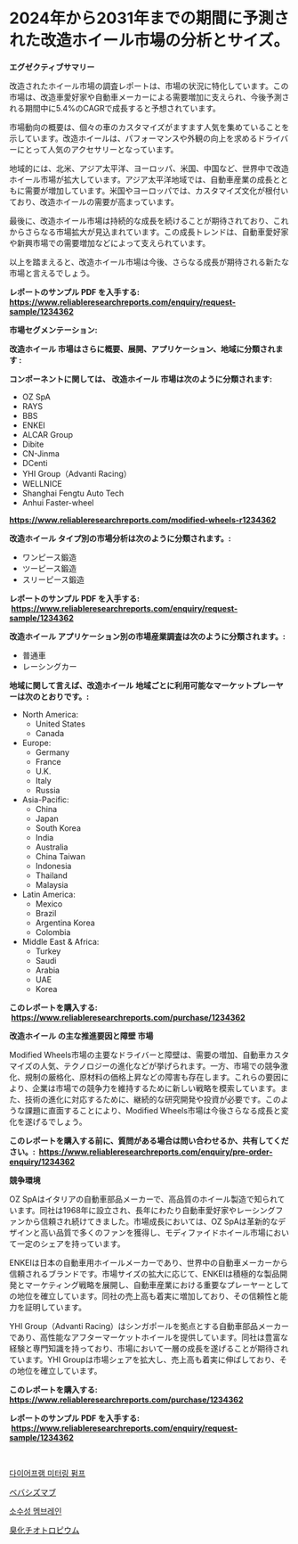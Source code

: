 <p><h1>2024年から2031年までの期間に予測された改造ホイール市場の分析とサイズ。</h1></p><p><strong>エグゼクティブサマリー</strong></p>
<p><p>改造されたホイール市場の調査レポートは、市場の状況に特化しています。この市場は、改造車愛好家や自動車メーカーによる需要増加に支えられ、今後予測される期間中に5.4%のCAGRで成長すると予想されています。</p><p>市場動向の概要は、個々の車のカスタマイズがますます人気を集めていることを示しています。改造ホイールは、パフォーマンスや外観の向上を求めるドライバーにとって人気のアクセサリーとなっています。</p><p>地域的には、北米、アジア太平洋、ヨーロッパ、米国、中国など、世界中で改造ホイール市場が拡大しています。アジア太平洋地域では、自動車産業の成長とともに需要が増加しています。米国やヨーロッパでは、カスタマイズ文化が根付いており、改造ホイールの需要が高まっています。</p><p>最後に、改造ホイール市場は持続的な成長を続けることが期待されており、これからさらなる市場拡大が見込まれています。この成長トレンドは、自動車愛好家や新興市場での需要増加などによって支えられています。</p><p>以上を踏まえると、改造ホイール市場は今後、さらなる成長が期待される新たな市場と言えるでしょう。</p></p>
<p><strong>レポートのサンプル PDF を入手する: <a href="https://www.reliableresearchreports.com/enquiry/request-sample/1234362">https://www.reliableresearchreports.com/enquiry/request-sample/1234362</a></strong></p>
<p><strong>市場セグメンテーション:</strong></p>
<p><strong> 改造ホイール 市場はさらに概要、展開、アプリケーション、地域に分類されます :</strong></p>
<p><strong>コンポーネントに関しては、 改造ホイール 市場は次のように分類されます: &nbsp;</strong></p>
<p><ul><li>OZ SpA</li><li>RAYS</li><li>BBS</li><li>ENKEI</li><li>ALCAR Group</li><li>Dibite</li><li>CN-Jinma</li><li>DCenti</li><li>YHI Group（Advanti Racing）</li><li>WELLNICE</li><li>Shanghai Fengtu Auto Tech</li><li>Anhui Faster-wheel</li></ul></p>
<p><strong><a href="https://www.reliableresearchreports.com/modified-wheels-r1234362">https://www.reliableresearchreports.com/modified-wheels-r1234362</a></strong></p>
<p><strong> 改造ホイール タイプ別の市場分析は次のように分類されます。:</strong></p>
<p><ul><li>ワンピース鍛造</li><li>ツーピース鍛造</li><li>スリーピース鍛造</li></ul></p>
<p><strong>レポートのサンプル PDF を入手する: &nbsp;<a href="https://www.reliableresearchreports.com/enquiry/request-sample/1234362">https://www.reliableresearchreports.com/enquiry/request-sample/1234362</a></strong></p>
<p><strong> 改造ホイール アプリケーション別の市場産業調査は次のように分類されます。:</strong></p>
<p><ul><li>普通車</li><li>レーシングカー</li></ul></p>
<p><strong>地域に関して言えば、改造ホイール 地域ごとに利用可能なマーケットプレーヤーは次のとおりです。:</strong></p>
<p><ul>
    <li>
        North America:
        <ul>
            <li>United States</li>
            <li>Canada</li>
        </ul>
    </li>
    <li>
        Europe:
        <ul>
            <li>Germany</li>
            <li>France</li>
            <li>U.K.</li>
            <li>Italy</li>
            <li>Russia</li>
        </ul>
    </li>
    <li>
        Asia-Pacific:
        <ul>
            <li>China</li>
            <li>Japan</li>
            <li>South Korea</li>
            <li>India</li>
            <li>Australia</li>
            <li>China Taiwan</li>
            <li>Indonesia</li>
            <li>Thailand</li>
            <li>Malaysia</li>
        </ul>
    </li>
    <li>
        Latin America:
        <ul>
            <li>Mexico</li>
            <li>Brazil</li>
            <li>Argentina Korea</li>
            <li>Colombia</li>
        </ul>
    </li>
    <li>
        Middle East & Africa:
        <ul>
            <li>Turkey</li>
            <li>Saudi</li>
            <li>Arabia</li>
            <li>UAE</li>
            <li>Korea</li>
        </ul>
    </li>
    </ul></p>
<p><strong>このレポートを購入する: &nbsp;<a href="https://www.reliableresearchreports.com/purchase/1234362">https://www.reliableresearchreports.com/purchase/1234362</a></strong></p>
<p><strong>改造ホイール の主な推進要因と障壁 市場</strong></p>
<p><p>Modified Wheels市場の主要なドライバーと障壁は、需要の増加、自動車カスタマイズの人気、テクノロジーの進化などが挙げられます。一方、市場での競争激化、規制の厳格化、原材料の価格上昇などの障害も存在します。これらの要因により、企業は市場での競争力を維持するために新しい戦略を模索しています。また、技術の進化に対応するために、継続的な研究開発や投資が必要です。このような課題に直面することにより、Modified Wheels市場は今後さらなる成長と変化を遂げるでしょう。</p></p>
<p><strong>このレポートを購入する前に、質問がある場合は問い合わせるか、共有してください。:&nbsp; <a href="https://www.reliableresearchreports.com/enquiry/pre-order-enquiry/1234362">https://www.reliableresearchreports.com/enquiry/pre-order-enquiry/1234362</a></strong></p>
<p><strong>競争環境</strong></p>
<p><p>OZ SpAはイタリアの自動車部品メーカーで、高品質のホイール製造で知られています。同社は1968年に設立され、長年にわたり自動車愛好家やレーシングファンから信頼され続けてきました。市場成長においては、OZ SpAは革新的なデザインと高い品質で多くのファンを獲得し、モディファイドホイール市場において一定のシェアを持っています。</p><p>ENKEIは日本の自動車用ホイールメーカーであり、世界中の自動車メーカーから信頼されるブランドです。市場サイズの拡大に応じて、ENKEIは積極的な製品開発とマーケティング戦略を展開し、自動車産業における重要なプレーヤーとしての地位を確立しています。同社の売上高も着実に増加しており、その信頼性と能力を証明しています。</p><p>YHI Group（Advanti Racing）はシンガポールを拠点とする自動車部品メーカーであり、高性能なアフターマーケットホイールを提供しています。同社は豊富な経験と専門知識を持っており、市場において一層の成長を遂げることが期待されています。YHI Groupは市場シェアを拡大し、売上高も着実に伸ばしており、その地位を確立しています。</p></p>
<p><strong>このレポートを購入する: &nbsp; <a href="https://www.reliableresearchreports.com/purchase/1234362">https://www.reliableresearchreports.com/purchase/1234362</a></strong></p>
<p><strong>レポートのサンプル PDF を入手する: &nbsp;<a href="https://www.reliableresearchreports.com/enquiry/request-sample/1234362">https://www.reliableresearchreports.com/enquiry/request-sample/1234362</a></strong><strong></strong></p>
<p>&nbsp;</p>
<p><p><a href="https://medium.com/@reinaurphy35/%EB%8B%A4%EC%9D%B4%EC%96%B4%ED%94%84%EB%9E%A8-%EB%AF%B8%ED%84%B0%EB%A7%81-%ED%8E%8C%ED%94%84-%EC%8B%9C%EC%9E%A5-%EA%B7%9C%EB%AA%A8-%EC%97%B0%ED%8F%89%EA%B7%A0-%EC%84%B1%EC%9E%A5%EC%9C%A8-%ED%8A%B8%EB%A0%8C%EB%93%9C-2024-2030-8aee336db8df">다이어프램 미터링 펌프</a></p><p><a href="https://medium.com/@twiladurgan2023/%E3%83%99%E3%83%90%E3%82%B7%E3%82%BA%E3%83%9E%E3%83%96%E5%B8%82%E5%A0%B4%E3%81%AE%E5%88%86%E6%9E%90-%E3%82%B0%E3%83%AD%E3%83%BC%E3%83%90%E3%83%AB%E7%94%A3%E6%A5%AD%E3%81%AE%E8%A6%8B%E9%80%9A%E3%81%97%E3%81%A8%E4%BA%88%E6%B8%AC-2024%E5%B9%B4%E3%81%8B%E3%82%892031%E5%B9%B4-885ae9db5080">ベバシズマブ</a></p><p><a href="https://medium.com/@reinaurphy35/%EC%88%98%EC%84%B1-%EB%B0%B0%EC%88%98%EC%84%B1-%EB%A9%A4%EB%B8%8C%EB%A0%88%EC%9D%B8-%EC%8B%9C%EC%9E%A5-%EC%9D%B8%EC%82%AC%EC%9D%B4%ED%8A%B8-%EC%8B%9C%EC%9E%A5-%EB%8F%99%ED%96%A5-%EC%84%B1%EC%9E%A5-2024%EB%85%84%EB%B6%80%ED%84%B0-2031%EB%85%84%EA%B9%8C%EC%A7%80%EC%9D%98-%EC%98%88%EC%B8%A1-1f5869a4be24">소수성 멤브레인</a></p><p><a href="https://medium.com/@twiladurgan2023/%E3%83%81%E3%82%AA%E3%83%88%E3%83%AD%E3%83%94%E3%82%A6%E3%83%A0%E3%83%96%E3%83%AD%E3%83%9E%E3%82%A4%E3%83%89%E5%B8%82%E5%A0%B4-%E5%B8%82%E5%A0%B4cagr-%E5%B8%82%E5%A0%B4%E3%83%88%E3%83%AC%E3%83%B3%E3%83%89-%E3%81%8A%E3%82%88%E3%81%B3%E6%88%90%E9%95%B7%E6%88%A6%E7%95%A5%E3%81%B8%E3%81%AEinsights-0094eb6ef8e7">臭化チオトロピウム</a></p></p>